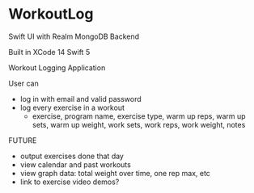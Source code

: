 # WorkoutLog
Swift UI with Realm MongoDB Backend


Built in XCode 14 Swift 5

Workout Logging Application

User can
  - log in with email and valid password
  - log every exercise in a workout
    - exercise, program name, exercise type, warm up reps, warm up sets, warm up weight, work sets, work reps, work weight, notes
  
  FUTURE
  - output exercises done that day
  - view calendar and past workouts
  - view graph data: total weight over time, one rep max, etc
  - link to exercise video demos?
